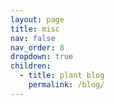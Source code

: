 ```yaml
---
layout: page
title: misc
nav: false
nav_order: 8
dropdown: true
children:
  - title: plant blog
    permalink: /blog/
---
```

